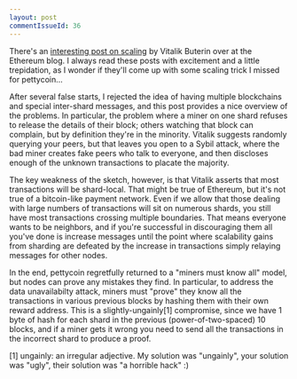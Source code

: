 ```yaml
---
layout: post
commentIssueId: 36
---
```

There's an
[interesting post on scaling](https://blog.ethereum.org/2014/10/21/scalability-part-2-hypercubes/)
by Vitalik Buterin over at the Ethereum blog.  I always read these posts with
excitement and a little trepidation, as I wonder if they'll come up with
some scaling trick I missed for pettycoin...

After several false starts, I rejected the idea of having multiple
blockchains and special inter-shard messages, and this post provides a
nice overview of the problems.  In particular, the problem where a
miner on one shard refuses to release the details of their block;
others watching that block can complain, but by definition they're in
the minority.  Vitalik suggests randomly querying your peers, but that
leaves you open to a Sybil attack, where the bad miner creates fake
peers who talk to everyone, and then discloses enough of the unknown
transactions to placate the majority.

The key weakness of the sketch, however, is that Vitalik asserts that
most transactions will be shard-local.  That might be true of
Ethereum, but it's not true of a bitcoin-like payment network.  Even
if we allow that those dealing with large numbers of transactions will
sit on numerous shards, you still have most transactions crossing
multiple boundaries.  That means everyone wants to be neighbors, and
if you're successful in discouraging them all you've done is increase
messages until the point where scalability gains from sharding are
defeated by the increase in transactions simply relaying messages for
other nodes.

In the end, pettycoin regretfully returned to a "miners must know all"
model, but nodes can prove any mistakes they find.  In particular, to
address the data unavailabilty attack, miners must "prove" they know
all the transactions in various previous blocks by hashing them with
their own reward address.  This is a slightly-ungainly[1] compromise,
since we have 1 byte of hash for each shard in the previous
(power-of-two-spaced) 10 blocks, and if a miner gets it wrong you need
to send all the transactions in the incorrect shard to produce a
proof.

[1] ungainly: an irregular adjective.  My solution was "ungainly", your
solution was "ugly", their solution was "a horrible hack" :)
